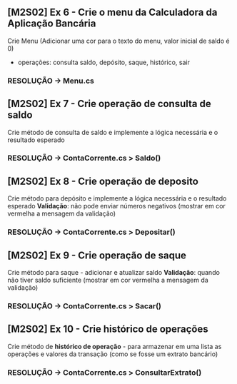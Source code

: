 ## [M2S02] Ex 6 - Crie o menu da Calculadora da Aplicação Bancária

Crie Menu (Adicionar uma cor para o texto do menu, valor inicial de saldo é 0)

- operações: consulta saldo, depósito, saque, histórico, sair

### **RESOLUÇÃO** -> Menu.cs

## [M2S02] Ex 7 - Crie operação de consulta de saldo

Crie método de consulta de saldo e implemente a lógica necessária e o resultado esperado

### **RESOLUÇÃO** -> ContaCorrente.cs > Saldo()

## [M2S02] Ex 8 - Crie operação de deposito

Crie método para depósito e implemente a lógica necessária e o resultado esperado
**Validação**: não pode enviar números negativos (mostrar em cor vermelha a mensagem da validação)

### **RESOLUÇÃO** -> ContaCorrente.cs > Depositar()

## [M2S02] Ex 9 - Crie operação de saque

Crie método para saque - adicionar e atualizar saldo
**Validação**: quando não tiver saldo suficiente (mostrar em cor vermelha a mensagem da validação)

### **RESOLUÇÃO** -> ContaCorrente.cs > Sacar()

## [M2S02] Ex 10 - Crie histórico de operações

Crie método de **histórico de operação** - para armazenar em uma lista as operações e valores da transação (como se fosse um extrato bancário)

### **RESOLUÇÃO** -> ContaCorrente.cs > ConsultarExtrato()
